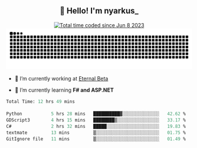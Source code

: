 <h2 align="center">👋 Hello! I'm nyarkus_</h2>
<p align="center">
  <a href="https://wakatime.com/@8f9aa332-6725-4e00-a5d9-b2317a4b74a6">
    <img src="https://wakatime.com/badge/user/8f9aa332-6725-4e00-a5d9-b2317a4b74a6.svg" alt="Total time coded since Jun 8 2023" />
  </a>
  <br>
  <img src = "https://github.com/nyarkus/nyarkus/blob/output/github-snake-dark.svg">
</p>

- 🔭 I’m currently working at [Eternal Beta](https://github.com/Kacianoki/Eternal-Beta)
<!--- 💬 Ask me about **nothing :<**-->
- 🌱 I’m currently learning **F# and ASP.NET**

<!--START_SECTION:waka-->

```fs
Total Time: 12 hrs 49 mins

Python           5 hrs 28 mins   ██████████▓░░░░░░░░░░░░░░   42.62 %
GDScript3        4 hrs 15 mins   ████████▒░░░░░░░░░░░░░░░░   33.17 %
C#               2 hrs 32 mins   █████░░░░░░░░░░░░░░░░░░░░   19.83 %
textmate         13 mins         ▒░░░░░░░░░░░░░░░░░░░░░░░░   01.75 %
GitIgnore file   11 mins         ▒░░░░░░░░░░░░░░░░░░░░░░░░   01.49 %
```

<!--END_SECTION:waka-->
